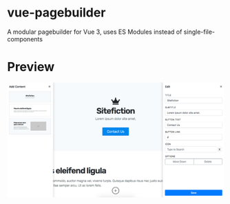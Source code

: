 # vue-pagebuilder
A modular pagebuilder for Vue 3, uses ES Modules instead of single-file-components

# Preview
![App Preview](https://github.com/dashpilot/vue-pagebuilder/blob/main/editor/img/app-preview.png?raw=true)
